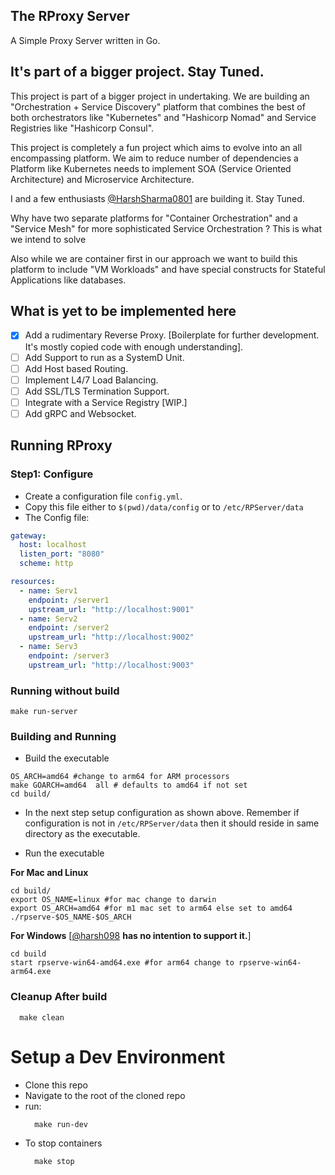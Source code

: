 ## The RProxy Server

A Simple Proxy Server written in Go.

## It's part of a bigger project. Stay Tuned.


This project is part of a bigger project in undertaking. We are building an "Orchestration + Service Discovery" platform that combines the best of both orchestrators like "Kubernetes" and "Hashicorp Nomad" and Service Registries like "Hashicorp Consul".

This project is completely a fun project which aims to evolve into an all encompassing platform. We aim to reduce number of dependencies a Platform like Kubernetes needs to implement SOA (Service Oriented Architecture) and Microservice Architecture.

I and a few enthusiasts [@HarshSharma0801](https://github.com/HarshSharma0801) are building it. Stay Tuned.

Why have two separate platforms for "Container Orchestration" and a "Service Mesh" for more sophisticated Service Orchestration ? 
This is what we intend to solve

Also while we are container first in our approach we want to build this platform to include "VM Workloads" and have special constructs for Stateful Applications like databases.


## What is yet to be implemented here

- [X] Add a rudimentary Reverse Proxy. [Boilerplate for further development. It's mostly copied code with enough understanding].
- [ ] Add Support to run as a SystemD Unit.
- [ ] Add Host based Routing.
- [ ] Implement L4/7 Load Balancing.
- [ ] Add SSL/TLS Termination Support.
- [ ] Integrate with a Service Registry [WIP.]
- [ ] Add gRPC and Websocket.

## Running RProxy

### Step1: Configure
- Create a configuration file `config.yml`.
- Copy this file either to `$(pwd)/data/config` or to `/etc/RPServer/data`
- The Config file:  
```yaml
gateway:
  host: localhost
  listen_port: "8080"
  scheme: http

resources:
  - name: Serv1
    endpoint: /server1
    upstream_url: "http://localhost:9001"
  - name: Serv2
    endpoint: /server2
    upstream_url: "http://localhost:9002"
  - name: Serv3
    endpoint: /server3
    upstream_url: "http://localhost:9003"
```

### Running without build
```
make run-server
```

### Building and Running
- Build the executable
```
OS_ARCH=amd64 #change to arm64 for ARM processors
make GOARCH=amd64  all # defaults to amd64 if not set
cd build/
```  
- In the next step setup configuration as shown above. Remember if configuration is not in `/etc/RPServer/data` then it should reside in same directory as the executable.

- Run the executable

__For Mac and Linux__

```
cd build/
export OS_NAME=linux #for mac change to darwin
export OS_ARCH=amd64 #for m1 mac set to arm64 else set to amd64
./rpserve-$OS_NAME-$OS_ARCH
```  
  
__For Windows__ [[@harsh098](https://github.com/harsh098) **has no intention to support it.**]  

```
cd build
start rpserve-win64-amd64.exe #for arm64 change to rpserve-win64-arm64.exe
```

### Cleanup After build
```
  make clean
```

# Setup a Dev Environment
- Clone this repo
- Navigate to the root of the cloned repo
- run:
  ```
    make run-dev
  ```
- To stop containers
  ```
    make stop
  ```
